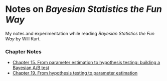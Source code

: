 # Notes on *Bayesian Statistics the Fun Way*

My notes and experimentation while reading *Bayesian Statistics the Fun Way* by Will Kurt.

### Chapter Notes

- [Chapter 15. From parameter estimation to hypothesis testing: building a Bayesian A/B test](15_from-parameter-estimation-to-hypothesis-testingt.md)
- [Chapter 19. From hypothesis testing to parameter estimation](19_from-hypothesis-testing-to-parameter-estimation.md)

